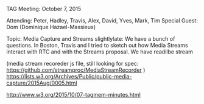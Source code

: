 TAG Meeting: October 7, 2015

Attending: Peter, Hadley, Travis, Alex, David, Yves, Mark, Tim
Special Guest: Dom (Dominique Hazael-Massieux)    
    
Topic: Media Capture and Streams
slightlylate: We have a bunch of questions. In Boston, Travis and I tried to sketch out how Media Streams interact with RTC and with the Streams proposal. We have readilbe stream 

(media stream recoreder js file, still looking for spec: https://github.com/streamproc/MediaStreamRecorder )
https://lists.w3.org/Archives/Public/public-media-capture/2015Aug/0005.html

http://www.w3.org/2015/10/07-tagmem-minutes.html
